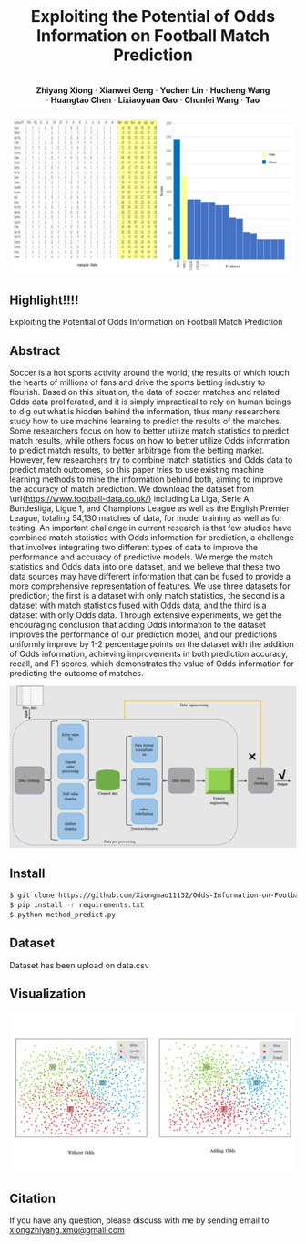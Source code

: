 <br />
<p align="center">
  <h1 align="center">Exploiting the Potential of Odds Information on Football Match Prediction</h1>
  <p align="center">
    <br />
    <strong>Zhiyang Xiong</strong></a>
    ·
    <strong>Xianwei Geng</strong></a>
    ·
    <strong>Yuchen Lin</strong></a>
    ·
    <strong>Hucheng Wang</strong></a>
    <br />
    ·
    <strong>Huangtao Chen</strong></a>
    ·
    <strong>Lixiaoyuan Gao</strong></a>
    ·
    <strong>Chunlei Wang</strong></a>
    ·
    <strong>Tao</strong></a>
    <br />
  </p>

![teaser](./images/v2.png)

## Highlight!!!!

Exploiting the Potential of Odds Information on Football Match Prediction

## Abstract

Soccer is a hot sports activity around the world, the results of which touch the hearts of millions of fans and drive the sports betting industry to flourish. Based on this situation, the data of soccer matches and related Odds data proliferated, and it is simply impractical to rely on human beings to dig out what is hidden behind the information, thus many researchers study how to use machine learning to predict the results of the matches. Some researchers focus on how to better utilize match statistics to predict match results, while others focus on how to better utilize Odds information to predict match results, to better arbitrage from the betting market. However, few researchers try to combine match statistics and Odds data to predict match outcomes, so this paper tries to use existing machine learning methods to mine the information behind both, aiming to improve the accuracy of match prediction. We download the dataset from \url{https://www.football-data.co.uk/} including La Liga, Serie A, Bundesliga, Ligue 1, and Champions League as well as the English Premier League, totaling 54,130 matches of data, for model training as well as for testing. An important challenge in current research is that few studies have combined match statistics with Odds information for prediction, a challenge that involves integrating two different types of data to improve the performance and accuracy of predictive models. We merge the match statistics and Odds data into one dataset, and we believe that these two data sources may have different information that can be fused to provide a more comprehensive representation of features. We use three datasets for prediction; the first is a dataset with only match statistics, the second is a dataset with match statistics fused with Odds data, and the third is a dataset with only Odds data. Through extensive experiments, we get the encouraging conclusion that adding Odds information to the dataset improves the performance of our prediction model, and our predictions uniformly improve by 1-2 percentage points on the dataset with the addition of Odds information, achieving improvements in both prediction accuracy, recall, and F1 scores, which demonstrates the value of Odds information for predicting the outcome of matches.

![teaser](./images/methods.png)

## Install
```bash
$ git clone https://github.com/Xiongmao11132/Odds-Information-on-Football-Match-Prediction
$ pip install -r requirements.txt
$ python method_predict.py
```
## Dataset

Dataset has been upload on data.csv

## Visualization

![teaser](./images/v1.png)

## Citation
If you have any question, please discuss with me by sending email to xiongzhiyang.xmu@gmail.com
